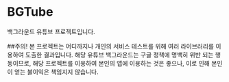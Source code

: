 # BGTube
백그라운드 유튜브 프로젝트입니다.

##주의! 
본 프로젝트는 어디까지나 개인의 서비스 테스트를 위해 여러 라이브러리를 이용하여 도출한 결과입니다. 해당 유튜브 백그라운드는 구글 정책에 명백히 위반 되는 행동이므로, 
해당 프로젝트를 이용하여 본인의 앱에 이용하는 것은 좋으나, 이로 인해 본인이 얻는 불이익은 책임지지 않습니다.
